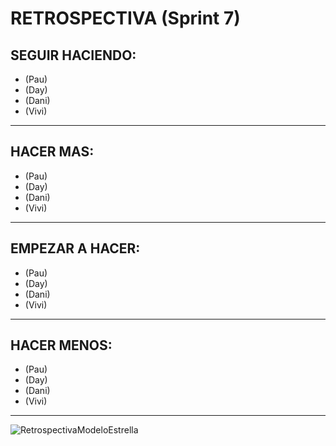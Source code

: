 # RETROSPECTIVA (Sprint 7)

## SEGUIR HACIENDO:
-  (Pau)
- (Day)
- (Dani)
- (Vivi)

** **
## HACER MAS:
- (Pau)
- (Day)
- (Dani)
- (Vivi)
** **
## EMPEZAR A HACER:
- (Pau)
- (Day)
- (Dani)
- (Vivi)

** **
## HACER MENOS:
- (Pau)
- (Day)
- (Dani)
- (Vivi)
** **
![RetrospectivaModeloEstrella]()